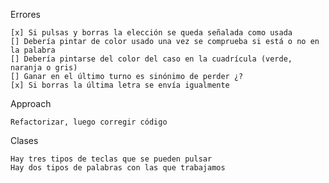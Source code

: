 Errores

    [x] Si pulsas y borras la elección se queda señalada como usada 
    [] Debería pintar de color usado una vez se comprueba si está o no en la palabra
    [] Debería pintarse del color del caso en la cuadrícula (verde, naranja o gris)
    [] Ganar en el último turno es sinónimo de perder ¿?
    [x] Si borras la última letra se envía igualmente

Approach

    Refactorizar, luego corregir código

Clases
    
    Hay tres tipos de teclas que se pueden pulsar
    Hay dos tipos de palabras con las que trabajamos
